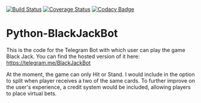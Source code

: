 
[![Build Status](https://github.com/d-Rickyy-b/Python-BlackJackBot/actions/workflows/python-lint-test.yml/badge.svg)](https://github.com/d-Rickyy-b/Python-BlackJackBot/actions/workflows/python-lint-test.yml)
[![Coverage Status](https://coveralls.io/repos/github/d-Rickyy-b/Python-BlackJackBot/badge.svg?branch=rebuild)](https://coveralls.io/github/d-Rickyy-b/Python-BlackJackBot?branch=rebuild)
[![Codacy Badge](https://app.codacy.com/project/badge/Grade/12996d68fc0f436085221ac6b1f525f9)](https://www.codacy.com/manual/d-Rickyy-b/Python-BlackJackBot?utm_source=github.com&amp;utm_medium=referral&amp;utm_content=d-Rickyy-b/Python-BlackJackBot&amp;utm_campaign=Badge_Grade)

# Python-BlackJackBot

This is the code for the Telegram Bot with which user can play the game Black Jack. 
You can find the hosted version of it here: https://telegram.me/BlackJackBot

At the moment, the game can only Hit or Stand. I would include in the option to split when player receives a two of the same cards. To further improve on the user's experience, a credit system would be included, allowing players to place virtual bets.
